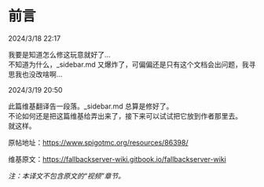 # 前言

2024/3/18 22:17

我要是知道怎么修这玩意就好了...    
不知道为什么，_sidebar.md 又爆炸了，可偏偏还是只有这个文档会出问题，我寻思我也没改啥啊...

2024/3/19 20:50

此篇维基翻译告一段落。_sidebar.md 总算是修好了。    
不论如何还是把这篇维基给弄出来了，接下来可以试试把它放到作者那里去。    
就这样。

原帖地址：https://www.spigotmc.org/resources/86398/

维基原文：https://fallbackserver-wiki.gitbook.io/fallbackserver-wiki

*注：本译文不包含原文的“视频”章节。*
